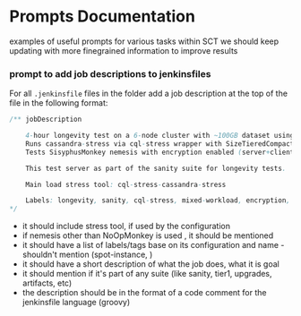 # Prompts Documentation

examples of useful prompts for various tasks within SCT
we should keep updating with more finegrained information to improve results

### prompt to add job descriptions to jenkinsfiles

For all `.jenkinsfile` files in the folder add a job description at the top of the file in the following format:

```groovy
/** jobDescription

    4-hour longevity test on a 6-node cluster with ~100GB dataset using mixed read/write workload.
    Runs cassandra-stress via cql-stress wrapper with SizeTieredCompactionStrategy.
    Tests SisyphusMonkey nemesis with encryption enabled (server+client) and parallel node operations.

    This test server as part of the sanity suite for longevity tests.

    Main load stress tool: cql-stress-cassandra-stress

    Labels: longevity, sanity, cql-stress, mixed-workload, encryption, size-tiered-compaction, sisyphus, nemesis, 100gb
*/
```

* it should include stress tool, if used by the configuration
* if nemesis other than NoOpMonkey is used , it should be mentioned
* it should have a list of labels/tags base on its configuration and name - shouldn't mention (spot-instance, )
* it should have a short description of what the job does, what it is goal
* it should mention if it's part of any suite (like sanity, tier1, upgrades, artifacts, etc)
* the description should be in the format of a code comment for the jenkinsfile language (groovy)

